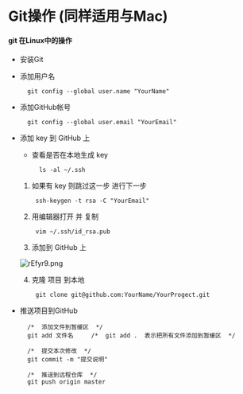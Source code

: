 Git操作 (同样适用与Mac)
=====

#### git 在Linux中的操作

- 安装Git

- 添加用户名

		git config --global user.name "YourName"

- 添加GitHub帐号

		git config --global user.email "YourEmail"

- 添加 key 到 GitHub 上
	- 查看是否在本地生成 key

			ls -al ~/.ssh

	1. 如果有 key 则跳过这一步 进行下一步 

			ssh-keygen -t rsa -C "YourEmail"
		
	2. 用编辑器打开 并 复制
	
			vim ~/.ssh/id_rsa.pub
	
	3.  添加到 GitHub 上
	
	![rEfyr9.png](https://s1.imgsha.com/2018/04/26/rEfyr9.png)
	
	4. 克隆 项目 到本地
	
			git clone git@github.com:YourName/YourProgect.git 
			
- 推送项目到GitHub
	
		/*  添加文件到暂缓区  */
		git add 文件名     /*  git add .  表示把所有文件添加到暂缓区  */
		
		/*  提交本次修改  */
		git commit -m "提交说明"
		
		/*  推送到远程仓库  */
		git push origin master

	 
	
